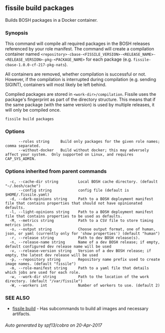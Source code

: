 ## fissile build packages

Builds BOSH packages in a Docker container.

### Synopsis



This command will compile all required packages in the BOSH releases referenced by
your role manifest. The command will create a compilation container named 
`<repository>-cbase-<FISSILE_VERSION>-<RELEASE_NAME>-<RELEASE_VERSION>-pkg-<PACKAGE_NAME>` 
for each package (e.g. `fissile-cbase-1.0.0-cf-217-pkg-nats`). 

All containers are removed, whether compilation is successful or not. However, if 
the compilation is interrupted during compilation (e.g. sending SIGINT), containers 
will most likely be left behind.

Compiled packages are stored in `<work-dir>/compilation`. Fissile uses the 
package's fingerprint as part of the directory structure. This means that if the 
same package (with the same version) is used by multiple releases, it will only be 
compiled once.


```
fissile build packages
```

### Options

```
      --roles string     Build only packages for the given role names; comma separated.
      --without-docker   Build without docker; this may adversely affect your system.  Only supported on Linux, and requires CAP_SYS_ADMIN.
```

### Options inherited from parent commands

```
  -c, --cache-dir string         Local BOSH cache directory. (default "~/.bosh/cache")
      --config string            config file (default is $HOME/.fissile.yaml)
  -d, --dark-opinions string     Path to a BOSH deployment manifest file that contains properties that should not have opinionated defaults.
  -l, --light-opinions string    Path to a BOSH deployment manifest file that contains properties to be used as defaults.
  -M, --metrics string           Path to a CSV file to store timing metrics into.
  -o, --output string            Choose output format, one of human, json, or yaml (currently only for 'show properties') (default "human")
  -r, --release string           Path to dev BOSH release(s).
  -n, --release-name string      Name of a dev BOSH release; if empty, default configured dev release name will be used
  -v, --release-version string   Version of a dev BOSH release; if empty, the latest dev release will be used
  -p, --repository string        Repository name prefix used to create image names. (default "fissile")
  -m, --role-manifest string     Path to a yaml file that details which jobs are used for each role.
  -w, --work-dir string          Path to the location of the work directory. (default "/var/fissile")
  -W, --workers int              Number of workers to use. (default 2)
```

### SEE ALSO
* [fissile build](fissile_build.md)	 - Has subcommands to build all images and necessary artifacts.

###### Auto generated by spf13/cobra on 20-Apr-2017
